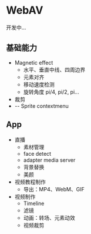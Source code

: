 # WebAV

开发中...

## 基础能力 
- Magnetic effect  
  - 水平、垂直中线、四周边界
  - 元素对齐
  - 移动速度检测
  - 旋转角度 pi/4, pi/2, pi...
- 裁剪
- -- Sprite contextmenu  

## App
- 直播
  - 素材管理
  - face detect  
  - adapter media server  
  - 背景替换
  - 美颜
- 视频教程制作
  - 导出：MP4、WebM、GIF
- 视频制作
  - Timeline
  - 滤镜
  - 动画：转场、元素动效
  - 视频裁剪


